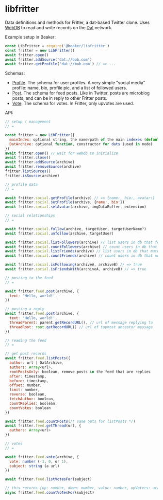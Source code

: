 # libfritter

Data definitions and methods for Fritter, a dat-based Twitter clone.
Uses [WebDB](https://github.com/beakerbrowser/webdb) to read and write records on the [Dat](https://datproject.org) network.

Example setup in Beaker:

```js
const LibFritter = require('@beaker/libfritter')
const fritter = new LibFritter()
await fritter.open()
await fritter.addSource('dat://bob.com')
await fritter.getProfile('dat://bob.com') // => ...
```

Schemas:

 - [Profile](./schemas/profile.json). The schema for user profiles. A very simple "social media" profile: name, bio, profile pic, and a list of followed users.
 - [Post](./schemas/post.json). The schema for feed posts. Like in Twitter, posts are microblog posts, and can be in reply to other Fritter posts.
 - [Vote](./schemas/vote.json). The schema for votes. In Fritter, only upvotes are used.

API:

```js
// setup / management
// =

const fritter = new LibFritter({
  mainIndex: optional string, the name/path of the main indexes (default 'fritter')
  DatArchive: optional function, constructor for dats (used in node)
})
await fritter.open() // wait for webdb to initialize
await fritter.close()
await fritter.addSource(archive)
await fritter.removeSource(archive)
fritter.listSources()
fritter.isSource(archive)

// profile data
// =

await fritter.social.getProfile(archive) // => {name:, bio:, avatar:}
await fritter.social.setProfile(archive, {name:, bio:})
await fritter.social.setAvatar(archive, imgDataBuffer, extension)

// social relationships
// =

await fritter.social.follow(archive, targetUser, targetUserName?)
await fritter.social.unfollow(archive, targetUser)

await fritter.social.listFollowers(archive) // list users in db that follow the user
await fritter.social.countFollowers(archive) // count users in db that follow the user
await fritter.social.listFriends(archive) // list users in db that mutually follow the user
await fritter.social.countFriends(archive) // count users in db that mutually follow the user

await fritter.social.isFollowing(archiveA, archiveB) // => true
await fritter.social.isFriendsWith(archiveA, archiveB) // => true

// posting to the feed
// =

await fritter.feed.post(archive, {
  text: 'Hello, world!',
})

// posting a reply
await fritter.feed.post(archive, {
  text: 'Hello, world!',
  threadParent: parent.getRecordURL(), // url of message replying to
  threadRoot: root.getRecordURL() // url of topmost ancestor message
})

// reading the feed
// =

// get post records
await fritter.feed.listPosts({
  author: url | DatArchive,
  authors: Array<url>,
  rootPostsOnly: boolean, remove posts in the feed that are replies
  after: timestamp,
  before: timestamp,
  offset: number,
  limit: number,
  reverse: boolean,
  fetchAuthor: boolean,
  countReplies: boolean,
  countVotes: boolean
})

await fritter.feed.countPosts(/* same opts for listPosts */)
await fritter.feed.getThread(url, {
  authors: Array<url>
})

// votes
// =

await fritter.feed.vote(archive, {
  vote: number (-1, 0, or 1),
  subject: string (a url)
})

await fritter.feed.listVotesFor(subject)

// this returns {up: number, down: number, value: number, upVoters: array of urls, currentUsersVote: number}
async fritter.feed.countVotesFor(subject)
```

